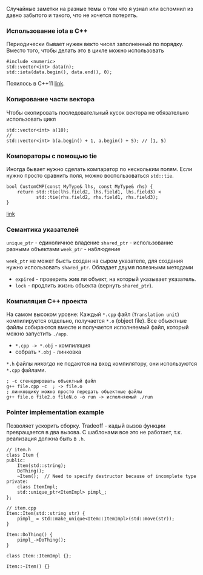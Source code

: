 Случайные заметки на разные темы о том что я узнал или вспомнил из давно забытого и такого, что не хочется потерять.


### Использование iota в C++

Периодически бывает нужен векто чисел заполненный по порядку. Вместо того, чтобы делать это в цикле можно использовать

```
#include <numeric>
std::vector<int> data(n);
std::iota(data.begin(), data.end(), 0);
```

Пояилось в C++11 [link](https://en.cppreference.com/w/cpp/algorithm/iota).


### Копирование части вектора

Чтобы скопировать последовательный кусок вектора не обязательно использовать цикл

```
std::vector<int> a(10);
//
std::vector<int> b(a.begin() + 1, a.begin() + 5); // [1, 5)
```


### Компораторы с помощью tie

Иногда бывает нужно сделать компаратор по нескольким полям. Если нужно просто сравнить поля, можно воспользоваться `std::tie`.

```
bool CustomCMP(const MyType& lhs, const MyType& rhs) {
    return std::tie(lhs.field2, lhs.field1, lhs.field3) <
           std::tie(rhs.field2, rhs.field1, rhs.field3);
}
```
[link](https://en.cppreference.com/w/cpp/utility/tuple/tie)

### Семантика указателей

`unique_ptr` - единоличное владение
`shared_ptr` - использование разными объектами
`week_ptr` - наблюдение

`week_ptr` не может бысть создан на сыром указателе, для создания нужно использовать `shared_ptr`. Обладает двумя полезными методами

- `expired` - проверить жив ли объект, на который указывает указатель.
- `lock` - продлить жизнь объекта (вернуть `shared_ptr`).

### Компиляция C++ проекта

На самом высоком уровне: Каждый `*.cpp` файл (`Translation unit`) компилируется отдельно, получается `*.o` (object file). Все объектные файлы собираются вместе и получается исполняемый файл, который можно запустить `./app`.

- `*.cpp -> *.obj` - компиляция
- собрать `*.obj` - линковка

`*.h` файлы _никогда_ не подаются на вход компилятору, они используются `*.cpp` файлами.

```
; -c сгенерировать объектный файл
g++ file.cpp -c  ; -> file.o
; линковщику можно просто передать объектные файлы
g++ file.o file2.o fileN.o -o run -> исполняемый ./run
```

### Pointer implementation example
Позволяет ускорить сборку. Tradeoff - кадый вызов функции превращается в два вызова. С шаблонами все это не работает, т.к. реализация должна быть в `.h`.
```
// item.h
class Item {
public:
    Item(std::string);
    DoThing();
    ~Item();  // Need to specify destructor because of incomplete type
private:
    class ItemImpl;
    std::unique_ptr<ItemImpl> pimpl_;
};

// item.cpp
Item::Item(std::string str) {
    pimpl_ = std::make_unique<Item::ItemImpl>(std::move(str));
}

Item::DoThing() {
    pimpl_->DoThing();
}

class Item::ItemImpl {};

Item::~Item() {}
```
